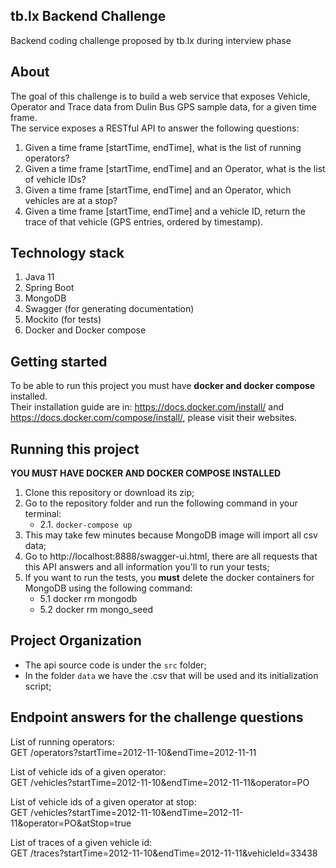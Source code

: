 ## tb.lx Backend Challenge  
Backend coding challenge proposed by tb.lx during interview phase  

## About  
The goal of this challenge is to build a web service that exposes Vehicle, Operator and Trace data from Dulin Bus GPS sample data, for a given time frame.  
The service exposes a RESTful API to answer the following questions:  
  
 1. Given a time frame [startTime, endTime], what is the list of running operators?  
 2. Given a time frame [startTime, endTime] and an Operator, what is the list of vehicle IDs?  
 3. Given a time frame [startTime, endTime] and an Operator, which vehicles are at a stop?  
 4. Given a time frame [startTime, endTime] and a vehicle ID, return the trace of that vehicle (GPS entries, ordered by timestamp).  
  
## Technology stack  
 1. Java 11  
 2. Spring Boot  
 3. MongoDB  
 4. Swagger (for generating documentation)  
 5. Mockito (for tests)  
 6. Docker and Docker compose
  
  
## Getting started  
To be able to run this project you must have **docker and docker compose** installed.  
Their installation guide are in:  https://docs.docker.com/install/ and https://docs.docker.com/compose/install/, please visit their websites.
  
## Running this project  
**YOU MUST HAVE DOCKER AND DOCKER COMPOSE INSTALLED**
 1. Clone this repository or download its zip;
 2. Go to the repository folder and run the following command in your terminal:
    - 2.1. `docker-compose up` 
3. This may take few minutes because MongoDB image will import all csv data;
4. Go to http://localhost:8888/swagger-ui.html, there are all requests that this API answers and all information you'll to run your tests;
5. If you want to run the tests, you **must** delete the docker containers for MongoDB using the following command:
   - 5.1 docker rm mongodb
   - 5.2 docker rm mongo_seed

## Project Organization
- The api source code is under the `src` folder;
- In the folder `data` we have the .csv that will be used and its initialization script;
  
## Endpoint answers for the challenge questions  
List of running operators:  
GET /operators?startTime=2012-11-10&endTime=2012-11-11  
  
List of vehicle ids of a given operator:  
GET /vehicles?startTime=2012-11-10&endTime=2012-11-11&operator=PO  
  
List of vehicle ids of a given operator at stop:  
GET /vehicles?startTime=2012-11-10&endTime=2012-11-11&operator=PO&atStop=true  
  
List of traces of a given vehicle id:  
GET /traces?startTime=2012-11-10&endTime=2012-11-11&vehicleId=33438
